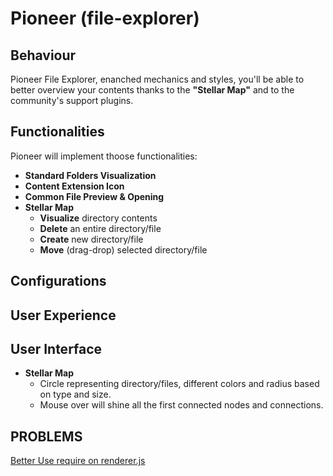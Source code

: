 # Pioneer (file-explorer)

## **Behaviour**
Pioneer File Explorer, enanched mechanics and styles, you'll be able to better overview your contents thanks to the **"Stellar Map"** and to the community's support plugins.

## **Functionalities**
Pioneer will implement thoose functionalities:
- **Standard Folders Visualization**
- **Content Extension Icon**
- **Common File Preview & Opening**
- **Stellar Map**
    - **Visualize** directory contents
    - **Delete** an entire directory/file
    - **Create** new directory/file
    - **Move** (drag-drop) selected directory/file

## **Configurations**


## **User Experience**

## **User Interface**
- **Stellar Map** <br>
    - Circle representing directory/files, different colors and radius based on type and size.
    - Mouse over will shine all the first connected nodes and connections.

## **PROBLEMS**
[Better Use require on renderer.js](https://github.com/electron/electron/issues/9920#issuecomment-575839738)
